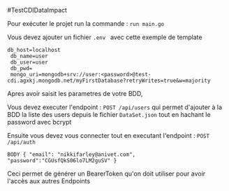 #TestCDIDataImpact

Pour exécuter le projet run la commande :
`run main.go`

Vous devez ajouter un fichier `.env ` avec cette exemple de template 

```
db_host=localhost
 db_name=user
 db_user=user
 db_pwd=
 mongo_uri=mongodb+srv://user:<password>@test-cdi.agxkj.mongodb.net/myFirstDatabase?retryWrites=true&w=majority
```
Apres avoir saisit les parametres de votre BDD,

Vous devez executer l'endpoint :
``
POST /api/users
`` 
qui permet d'ajouter à la BDD la liste des users depuis le fichier ``DataSet.json`` tout en hachant le password avec bcrypt

Ensuite vous devez vous connecter tout en executant l'endpoint : 
``
POST /api/auth
``

``
BODY { "email": "nikkifarley@anivet.com",
          "password":"CGUsfQkS06lo7LM2guSV" }
``

Ceci permet de générer un BearerToken qu'on doit utiliser pour avoir l'accès aux autres Endpoints